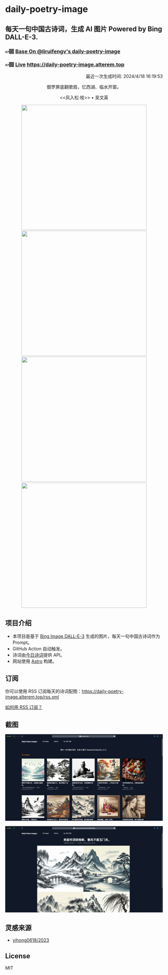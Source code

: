 
# daily-poetry-image

## 每天一句中国古诗词，生成 AI 图片 Powered by Bing DALL-E-3.

### 👉🏽 [Base On @liruifengv's daily-poetry-image](https://github.com/liruifengv/daily-poetry-image)

### 👉🏽 [Live](https://daily-poetry-image.alterem.top/) https://daily-poetry-image.alterem.top

<p align="right">
  最近一次生成时间: 2024/4/18 16:19:53
</p>
<p align="center">
御罗屏底翻歌扇，忆西湖、临水开窗。
</p>
<p align="center">
<<风入松·桂>> • 吴文英
</p>
<p align="center">
<img src="https://tse4.mm.bing.net/th/id/OIG4.kFi5Tc.fb5M7itxj.qIV" height="400" width="400" />
<img src="https://tse2.mm.bing.net/th/id/OIG4.OgzF0Bo4.87H3lExSU0T" height="400" width="400" />
<img src="https://tse2.mm.bing.net/th/id/OIG4.SsyNqazj6b2frxLKPDbL" height="400" width="400" />
<img src="https://tse1.mm.bing.net/th/id/OIG4.hhVb6LhYrVJjed79cGir" height="400" width="400" />
</p>

## 项目介绍

-   本项目是基于 [Bing Image DALL-E-3](https://www.bing.com/images/create) 生成的图片，每天一句中国古诗词作为 Prompt。
-   GitHub Action 自动触发。
-   诗词由[今日诗词](https://www.jinrishici.com/)提供 API。
-   网站使用 [Astro](https://astro.build) 构建。

## 订阅

你可以使用 RSS 订阅每天的诗词配图：https://daily-poetry-image.alterem.top/rss.xml

[如何用 RSS 订阅？](https://zhuanlan.zhihu.com/p/55026716)

## 截图

![图片列表](./screenshots/Snipaste_2023-12-28_21-00-26.png)

![图片详情](./screenshots/Snipaste_2023-12-28_21-00-53.png)

## 灵感来源

-   [yihong0618/2023](https://github.com/yihong0618/2023)

## License

MIT
